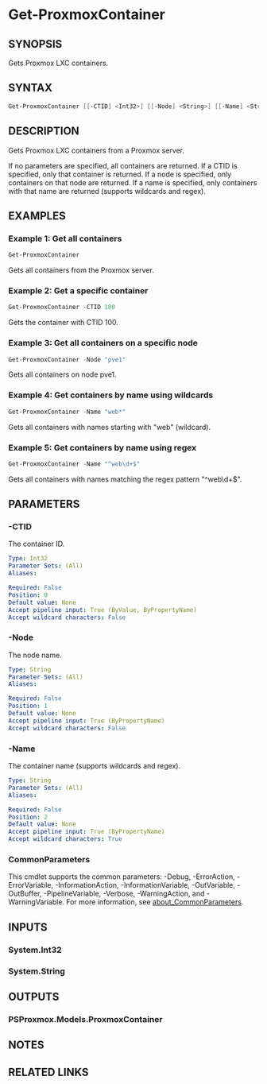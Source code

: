 # Get-ProxmoxContainer

## SYNOPSIS
Gets Proxmox LXC containers.

## SYNTAX

```powershell
Get-ProxmoxContainer [[-CTID] <Int32>] [[-Node] <String>] [[-Name] <String>] [<CommonParameters>]
```

## DESCRIPTION
Gets Proxmox LXC containers from a Proxmox server.

If no parameters are specified, all containers are returned.
If a CTID is specified, only that container is returned.
If a node is specified, only containers on that node are returned.
If a name is specified, only containers with that name are returned (supports wildcards and regex).

## EXAMPLES

### Example 1: Get all containers
```powershell
Get-ProxmoxContainer
```

Gets all containers from the Proxmox server.

### Example 2: Get a specific container
```powershell
Get-ProxmoxContainer -CTID 100
```

Gets the container with CTID 100.

### Example 3: Get all containers on a specific node
```powershell
Get-ProxmoxContainer -Node "pve1"
```

Gets all containers on node pve1.

### Example 4: Get containers by name using wildcards
```powershell
Get-ProxmoxContainer -Name "web*"
```

Gets all containers with names starting with "web" (wildcard).

### Example 5: Get containers by name using regex
```powershell
Get-ProxmoxContainer -Name "^web\d+$"
```

Gets all containers with names matching the regex pattern "^web\d+$".

## PARAMETERS

### -CTID
The container ID.

```yaml
Type: Int32
Parameter Sets: (All)
Aliases:

Required: False
Position: 0
Default value: None
Accept pipeline input: True (ByValue, ByPropertyName)
Accept wildcard characters: False
```

### -Node
The node name.

```yaml
Type: String
Parameter Sets: (All)
Aliases:

Required: False
Position: 1
Default value: None
Accept pipeline input: True (ByPropertyName)
Accept wildcard characters: False
```

### -Name
The container name (supports wildcards and regex).

```yaml
Type: String
Parameter Sets: (All)
Aliases:

Required: False
Position: 2
Default value: None
Accept pipeline input: True (ByPropertyName)
Accept wildcard characters: True
```

### CommonParameters
This cmdlet supports the common parameters: -Debug, -ErrorAction, -ErrorVariable, -InformationAction, -InformationVariable, -OutVariable, -OutBuffer, -PipelineVariable, -Verbose, -WarningAction, and -WarningVariable. For more information, see [about_CommonParameters](http://go.microsoft.com/fwlink/?LinkID=113216).

## INPUTS

### System.Int32
### System.String

## OUTPUTS

### PSProxmox.Models.ProxmoxContainer

## NOTES

## RELATED LINKS
